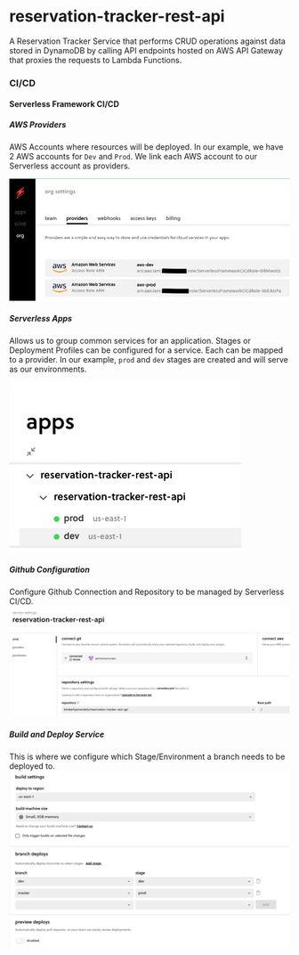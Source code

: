 # reservation-tracker-rest-api

A Reservation Tracker Service that performs CRUD operations against data stored in DynamoDB by calling API endpoints hosted on AWS API Gateway that proxies the requests to Lambda Functions.

### CI/CD
#### Serverless Framework CI/CD
##### AWS Providers
AWS Accounts where resources will be deployed. In our example, we have 2 AWS accounts for `Dev` and `Prod`.
We link each AWS account to our Serverless account as providers.

![AWS Providers](./readme_utils/cicd_aws_providers.png)

##### Serverless Apps
Allows us to group common services for an application.
Stages or Deployment Profiles can be configured for a service. Each can be mapped to a provider.
In our example, `prod` and `dev` stages are created and will serve as our environments.

![Serverless Apps](./readme_utils/apps_page.png)

##### Github Configuration
Configure Github Connection and Repository to be managed by Serverless CI/CD.
![Github](./readme_utils/cicd_git_config.png)

##### Build and Deploy Service
This is where we configure which Stage/Environment a branch needs to be deployed to.
![Build and Deploy](./readme_utils/cicd_build_deploy_config.png)